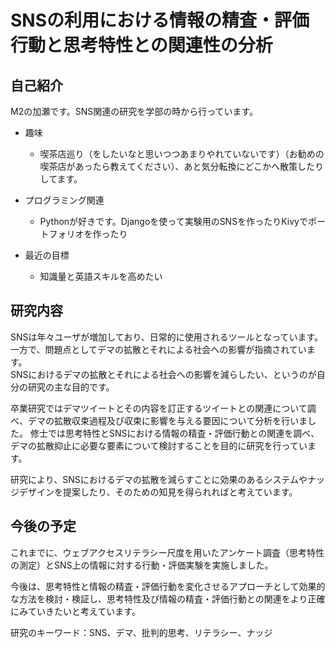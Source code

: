 # SNSの利用における情報の精査・評価行動と思考特性との関連性の分析

## 自己紹介
M2の加瀬です。SNS関連の研究を学部の時から行っています。

- 趣味
  - 喫茶店巡り（をしたいなと思いつつあまりやれていないです）（お勧めの喫茶店があったら教えてください）、あと気分転換にどこかへ散策したりしてます。

- プログラミング関連
  - Pythonが好きです。Djangoを使って実験用のSNSを作ったりKivyでポートフォリオを作ったり

- 最近の目標
  - 知識量と英語スキルを高めたい


## 研究内容
SNSは年々ユーザが増加しており、日常的に使用されるツールとなっています。一方で、問題点としてデマの拡散とそれによる社会への影響が指摘されています。<br>
SNSにおけるデマの拡散とそれによる社会への影響を減らしたい、というのが自分の研究の主な目的です。

卒業研究ではデマツイートとその内容を訂正するツイートとの関連について調べ、デマの拡散収束過程及び収束に影響を与える要因について分析を行いました。
修士では思考特性とSNSにおける情報の精査・評価行動との関連を調べ、デマの拡散抑止に必要な要素について検討することを目的に研究を行っています。<br>

研究により、SNSにおけるデマの拡散を減らすことに効果のあるシステムやナッジデザインを提案したり、そのための知見を得られればと考えています。


## 今後の予定
これまでに、ウェブアクセスリテラシー尺度を用いたアンケート調査（思考特性の測定）とSNS上の情報に対する行動・評価実験を実施しました。

今後は、思考特性と情報の精査・評価行動を変化させるアプローチとして効果的な方法を検討・検証し、思考特性及び情報の精査・評価行動との関連をより正確にみていきたいと考えています。

研究のキーワード：SNS、デマ、批判的思考、リテラシー、ナッジ
